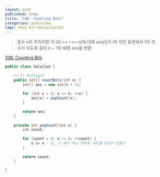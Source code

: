 ```yaml
---
layout: post
published: true
title: "338. Counting Bits"
categories: interview
tags: easy bit-manipulation
---
```


> 정수 n이 주어지면 각 i(0 <= i <= n)에 대해 ans[i]가 i의 이진 표현에서 1의 개수가 되도록 길이 n + 1의 배열 ans를 반환

[338. Counting Bits](https://leetcode.com/problems/counting-bits/)

```java
public class Solution {
    
    // T: O(nlogn)
    public int[] countBits(int n) {
        int[] ans = new int[n + 1];
        
        for (int x = 0; x <= n; ++x) {
            ans[x] = popCount(x);
        }
        
        return ans;
    }
    
    private int popCount(int x) {
        int count;
        
        for (count = 0; x != 0; ++count) {
            x &= x - 1; // 0이 아닌 최하위 비트를 0으로 만들기
        }
        
        return count;
    }

}
```